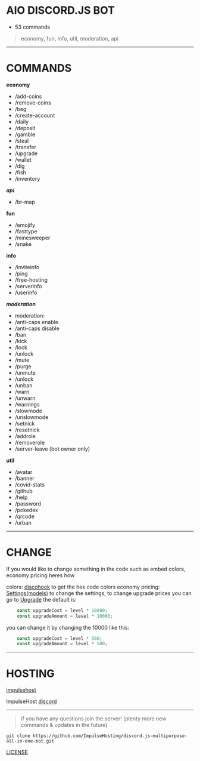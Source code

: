 # AIO DISCORD.JS BOT

- 53 commands

> economy, fun, info, util, moderation, api

---

# COMMANDS

**economy**
- /add-coins
- /remove-coins
- /beg
- /create-account
- /daily
- /deposit
- /gamble
- /steal
- /transfer
- /upgrade
- /wallet
- /dig
- /fish
- /inventory

***api***
- /br-map

**fun**

- /emojify
- /fasttype
- /minesweeper
- /snake

**info**

- /inviteinfo
- /ping
- /free-hosting
- /serverinfo
- /userinfo

***moderation***

+ moderation:
+ /anti-caps enable
+ /anti-caps disable
+ /ban
+ /kick
+ /lock
+ /unlock
+ /mute
+ /purge
+ /unmute
+ /unlock
+ /unban
+ /warn
+ /unwarn
+ /warnings
+ /slowmode
+ /unslowmode
+ /setnick
+ /resetnick
+ /addrole
+ /removerole
+ /server-leave (bot owner only)

**util**

- /avatar
- /banner
- /covid-stats
- /github
- /help
- /password
- /pokedex
- /qrcode
- /urban

---

# CHANGE

If you would like to change something in the code such as embed colors, economy pricing heres how

colors: [discohook](https://discohook.org/) to get the hex code colors
economy pricing: [Settings(models)](./src/database/models/User.js) to change the settings, to change upgrade prices you can go to [Upgrade](./src/commands/economy/upgrade.js) the default is:

```js
    const upgradeCost = level * 10000;
    const upgradeAmount = level * 10000;
```

you can change it by changing the 10000 like this:

```js
    const upgradeCost = level * 500;
    const upgradeAmount = level * 500;
```

---

# HOSTING

[impulsehost](https://dash.impulsehost.cloud/home)

ImpulseHost [discord](https://discord.gg/impulsehost)

---

> if you have any questions join the server! (plenty more new commands & updates in the future)

```git clone https://github.com/ImpulseHosting/discord.js-multipurpose-all-in-one-bot.git```

[LICENSE](./LICENSE)
